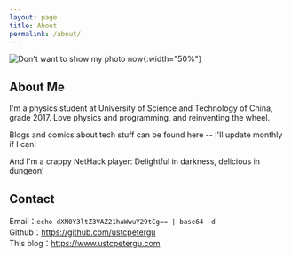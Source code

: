 ```yaml
---
layout: page
title: About
permalink: /about/
---
```

![Don't want to show my photo now](/images/deleted.jpg){:width="50%"}
<!--<img src="/images/mypic3.jpg" width="60%"/>-->
## About Me
I'm a physics student at University of Science and Technology of China, grade 2017. Love physics and programming, and reinventing the wheel.  
  
Blogs and comics about tech stuff can be found here -- I'll update monthly if I can!  
  
And I'm a crappy NetHack player: Delightful in darkness, delicious in dungeon!  

## Contact
Email：`echo dXN0Y3ltZ3VAZ21haWwuY29tCg== | base64 -d`  
Github：<https://github.com/ustcpetergu>  
This blog：<https://www.ustcpetergu.com>  
